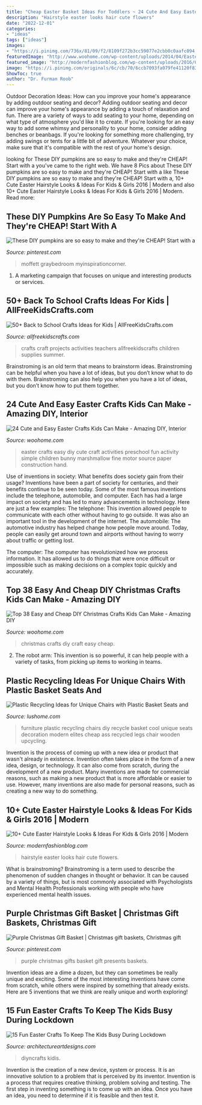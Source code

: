 ```yaml
---
title: "Cheap Easter Basket Ideas For Toddlers ~ 24 Cute And Easy Easter Crafts Kids Can Make"
description: "Hairstyle easter looks hair cute flowers"
date: "2022-12-01"
categories:
- "ideas"
tags: ["ideas"]
images:
- "https://i.pinimg.com/736x/81/09/f2/8109f272b3cc59077e2cbb0c0aafc094.jpg"
featuredImage: "http://www.woohome.com/wp-content/uploads/2014/04/Easter-Crafts-for-Kids-5.jpg"
featured_image: "http://modernfashionblog.com/wp-content/uploads/2016/02/10-Best-Easter-Hairstyle-Looks-Ideas-For-Kids-Girls-2016-9.jpg"
image: "https://i.pinimg.com/originals/6c/cb/70/6ccb7093fa079fe41120f839ed87fa1e.jpg"
ShowToc: true
author: "Dr. Furman Roob"
---
```



Outdoor Decoration Ideas: How can you improve your home's appearance by adding outdoor seating and decor?
Adding outdoor seating and decor can improve your home's appearance by adding a touch of relaxation and fun. There are a variety of ways to add seating to your home, depending on what type of atmosphere you'd like it to create. If you're looking for an easy way to add some whimsy and personality to your home, consider adding benches or beanbags. If you're looking for something more challenging, try adding swings or tents for a little bit of adventure. Whatever your choice, make sure that it's compatible with the rest of your home's design.

	

		
looking for These DIY pumpkins are so easy to make and they&#039;re CHEAP! Start with a you've came to the right web. We have 8 Pics about These DIY pumpkins are so easy to make and they&#039;re CHEAP! Start with a like These DIY pumpkins are so easy to make and they&#039;re CHEAP! Start with a, 10+ Cute Easter Hairstyle Looks &amp; Ideas For Kids &amp; Girls 2016 | Modern and also 10+ Cute Easter Hairstyle Looks &amp; Ideas For Kids &amp; Girls 2016 | Modern. Read more:
		
    
## These DIY Pumpkins Are So Easy To Make And They&#039;re CHEAP! Start With A

<img loading=lazy src="https://i.pinimg.com/originals/6c/cb/70/6ccb7093fa079fe41120f839ed87fa1e.jpg" onerror="this.onerror=null;this.src='https://tse3.mm.bing.net/th?id=OIP.lkLbNq1wVXYOxQ_lIqEgagHaLH&amp;pid=15.1';" alt="These DIY pumpkins are so easy to make and they&#039;re CHEAP! Start with a">

_Source: pinterest.com_

>moffett graybedroom myinspirationcorner. 

	

1. A marketing campaign that focuses on unique and interesting products or services.

    
## 50+ Back To School Crafts Ideas For Kids | AllFreeKidsCrafts.com

<img loading=lazy src="https://irepo.primecp.com/2015/08/233677/50-Back-to-School-Crafts-Ideas-for-Kids_ExtraLarge900_ID-1155694.png?v=1155694" onerror="this.onerror=null;this.src='https://tse4.mm.bing.net/th?id=OIP.O6OaWET2mzbgDICjp-lvjwHaLH&amp;pid=15.1';" alt="50+ Back to School Crafts Ideas for Kids | AllFreeKidsCrafts.com">

_Source: allfreekidscrafts.com_

>crafts craft projects activities teachers allfreekidscrafts children supplies summer. 

	

Brainstroming is an old term that means to brainstorm ideas. Brainstroming can be helpful when you have a lot of ideas, but you don’t know what to do with them. Brainstroming can also help you when you have a lot of ideas, but you don’t know how to put them together.

    
## 24 Cute And Easy Easter Crafts Kids Can Make - Amazing DIY, Interior

<img loading=lazy src="http://www.woohome.com/wp-content/uploads/2014/04/Easter-Crafts-for-Kids-5.jpg" onerror="this.onerror=null;this.src='https://tse3.mm.bing.net/th?id=OIP.L_Bq2a6-6v3NzybqJuisEQHaKo&amp;pid=15.1';" alt="24 Cute and Easy Easter Crafts Kids Can Make - Amazing DIY, Interior">

_Source: woohome.com_

>easter crafts easy diy cute craft activities preschool fun activity simple children bunny marshmallow fine motor source paper construction hand. 

	

Use of inventions in society: What benefits does society gain from their usage?
Inventions have been a part of society for centuries, and their benefits continue to be seen today. Some of the most famous inventions include the telephone, automobile, and computer. Each has had a large impact on society and has led to many advancements in technology. Here are just a few examples: The telephone: This invention allowed people to communicate with each other without having to go outside. It was also an important tool in the development of the internet.
The automobile: The automotive industry has helped change how people move around. Today, people can easily get around town and airports without having to worry about traffic or getting lost.

The computer: The computer has revolutionized how we process information. It has allowed us to do things that were once difficult or impossible such as making decisions on a complex topic quickly and accurately.

    
## Top 38 Easy And Cheap DIY Christmas Crafts Kids Can Make - Amazing DIY

<img loading=lazy src="http://www.woohome.com/wp-content/uploads/2013/11/Christmas-craft-for-kids-24.jpg" onerror="this.onerror=null;this.src='https://tse1.mm.bing.net/th?id=OIP.K0nCrA8FMoifdIgXt24DqwHaIG&amp;pid=15.1';" alt="Top 38 Easy and Cheap DIY Christmas Crafts Kids Can Make - Amazing DIY">

_Source: woohome.com_

>christmas crafts diy craft easy cheap. 

	

2. The robot arm: This invention is so powerful, it can help people with a variety of tasks, from picking up items to working in teams.

    
## Plastic Recycling Ideas For Unique Chairs With Plastic Basket Seats And

<img loading=lazy src="https://www.lushome.com/wp-content/uploads/2013/08/recycling-plastic-chairs-basket-seats-3.jpg" onerror="this.onerror=null;this.src='https://tse1.mm.bing.net/th?id=OIP.12LFG7ldXRD0vA2PMcNWtgHaE8&amp;pid=15.1';" alt="Plastic Recycling Ideas for Unique Chairs with Plastic Basket Seats and">

_Source: lushome.com_

>furniture plastic recycling chairs diy recycle basket cool unique seats decoration modern elites cheap ass recycled legs chair wooden upcycling. 

	

Invention is the process of coming up with a new idea or product that wasn't already in existence. Invention often takes place in the form of a new idea, design, or technology. It can also come from scratch, during the development of a new product. Many inventions are made for commercial reasons, such as making a new product that is more affordable or easier to use. However, many inventions are also made for personal reasons, such as creating a new way to do something.

    
## 10+ Cute Easter Hairstyle Looks &amp; Ideas For Kids &amp; Girls 2016 | Modern

<img loading=lazy src="http://modernfashionblog.com/wp-content/uploads/2016/02/10-Best-Easter-Hairstyle-Looks-Ideas-For-Kids-Girls-2016-9.jpg" onerror="this.onerror=null;this.src='https://tse2.mm.bing.net/th?id=OIP.3LzmIHpJS9f9v1sdTjYWRgHaKr&amp;pid=15.1';" alt="10+ Cute Easter Hairstyle Looks &amp; Ideas For Kids &amp; Girls 2016 | Modern">

_Source: modernfashionblog.com_

>hairstyle easter looks hair cute flowers. 

	

What is brainstroming?
Brainstroming is a term used to describe the phenomenon of sudden changes in thought or behavior. It can be caused by a variety of things, but is most commonly associated with Psychologists and Mental Health Professionals working with people who have experienced mental health issues.

    
## Purple Christmas Gift Basket | Christmas Gift Baskets, Christmas Gift

<img loading=lazy src="https://i.pinimg.com/736x/81/09/f2/8109f272b3cc59077e2cbb0c0aafc094.jpg" onerror="this.onerror=null;this.src='https://tse1.mm.bing.net/th?id=OIP.RF1tb0Z7Z-3xpoIiVHfy6wHaIQ&amp;pid=15.1';" alt="Purple Christmas Gift Basket | Christmas gift baskets, Christmas gift">

_Source: pinterest.com_

>purple christmas gifts basket gift presents baskets. 

	

Invention ideas are a dime a dozen, but they can sometimes be really unique and exciting. Some of the most interesting inventions have come from scratch, while others were inspired by something that already exists. Here are 5 inventions that we think are really unique and worth exploring!

    
## 15 Fun Easter Crafts To Keep The Kids Busy During Lockdown

<img loading=lazy src="https://www.architectureartdesigns.com/wp-content/uploads/2020/03/15-Fun-Easter-Crafts-To-Keep-The-Kids-Busy-During-Lockdown-14.jpg" onerror="this.onerror=null;this.src='https://tse3.mm.bing.net/th?id=OIP.pGnJrtYclmHDHuz7ng7oHAAAAA&amp;pid=15.1';" alt="15 Fun Easter Crafts To Keep The Kids Busy During Lockdown">

_Source: architectureartdesigns.com_

>diyncrafts kidis. 

	

Invention is the creation of a new device, system or process. It is an innovative solution to a problem that is perceived by its inventor. Invention is a process that requires creative thinking, problem solving and testing. The first step in inventing something is to come up with an idea. Once you have an idea, you need to determine if it is feasible and then test it.

